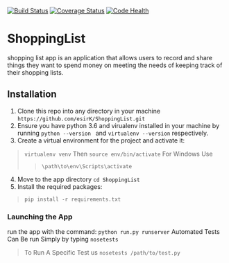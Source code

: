 [![Build Status](https://travis-ci.org/esirK/ShoppingList.svg?branch=develop)](https://travis-ci.org/esirK/ShoppingList)
[![Coverage Status](https://coveralls.io/repos/github/esirK/ShoppingList/badge.svg?branch=develop)](https://coveralls.io/github/esirK/ShoppingList?branch=develop)
[![Code Health](https://landscape.io/github/esirK/ShoppingList/develop/landscape.svg?style=flat)](https://landscape.io/github/esirK/ShoppingList/develop)

# ShoppingList
shopping list app is an application that allows users
to record and share things they want to spend money on
meeting the needs of keeping track of their shopping lists.
## Installation
1. Clone this repo into any directory in your machine `https://github.com/esirK/ShoppingList.git`
2. Ensure you have python 3.6 and virualenv installed in your machine by running `python --version
` and `virtualenv --version` respectively.
3. Create a virtual environment for the project and activate it:
> `virtualenv venv` Then
> `source env/bin/activate`
For Windows Use
> > `\path\to\env\Scripts\activate`
4. Move to the app directory `cd ShoppingList`
5. Install the required packages: 
> `pip install -r requirements.txt`
### Launching the App
run the app with the command: `python run.py runserver`
Automated Tests Can Be run Simply by typing
 `nosetests`
 > To Run A Specific Test us `nosetests /path/to/test.py`